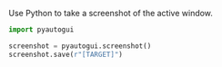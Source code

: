 Use Python to take a screenshot of the active window.

```python
import pyautogui

screenshot = pyautogui.screenshot()
screenshot.save(r"[TARGET]")
```

